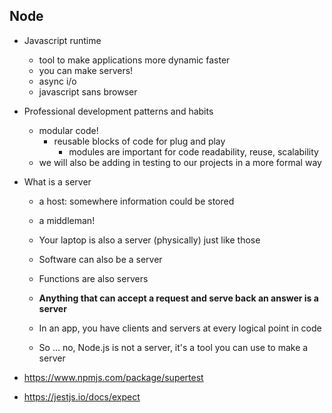 ## Node

- Javascript runtime

  - tool to make applications more dynamic faster
  - you can make servers!
  - async i/o
  - javascript sans browser

- Professional development patterns and habits

  - modular code!
    - reusable blocks of code for plug and play
      - modules are important for code readability, reuse, scalability
  - we will also be adding in testing to our projects in a more formal way

- What is a server

  - a host: somewhere information could be stored
  - a middleman!

  - Your laptop is also a server (physically) just like those
  - Software can also be a server
  - Functions are also servers
  - **Anything that can accept a request and serve back an answer is a server**
  - In an app, you have clients and servers at every logical point in code
  - So ... no, Node.js is not a server, it's a tool you can use to make a server

- https://www.npmjs.com/package/supertest
- https://jestjs.io/docs/expect

